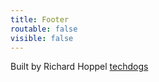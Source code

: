 ```yaml
---
title: Footer
routable: false
visible: false
---
```


Built by Richard Hoppel [techdogs](https://techdogs.org)  

